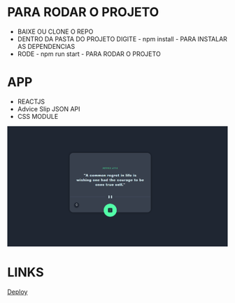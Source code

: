 # PARA RODAR O PROJETO

- BAIXE OU CLONE O REPO
- DENTRO DA PASTA DO PROJETO DIGITE - npm install - PARA INSTALAR AS DEPENDENCIAS
- RODE - npm run start - PARA RODAR O PROJETO

# APP

 - REACTJS
 - Advice Slip JSON API
 - CSS MODULE


![Imagem](https://raw.githubusercontent.com/rebeccaaaaaaaaaaa/consumingapi-advice/main/public/preview.png)

# LINKS

[Deploy]()
